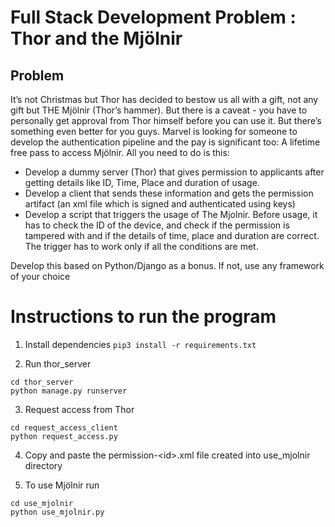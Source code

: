 # Full Stack Development Problem : Thor and the Mjölnir

## Problem

It’s not Christmas but Thor has decided to bestow us all with a gift, not any gift
but THE Mjölnir (Thor’s hammer). But there is a caveat - you have to personally
get approval from Thor himself before you can use it. But there’s something
even better for you guys. Marvel is looking for someone to develop the
authentication pipeline and the pay is significant too: A lifetime free pass to
access Mjölnir.
All you need to do is this:

-   Develop a dummy server (Thor) that gives permission to applicants after
    getting details like ID, Time, Place and duration of usage.
-   Develop a client that sends these information and gets the permission
    artifact (an xml file which is signed and authenticated using keys)
-   Develop a script that triggers the usage of The Mjolnir. Before usage, it
    has to check the ID of the device, and check if the permission is tampered
    with and if the details of time, place and duration are correct. The trigger
    has to work only if all the conditions are met.

Develop this based on Python/Django as a bonus. If not, use any framework of
your choice

# Instructions to run the program

1. Install dependencies
   `pip3 install -r requirements.txt`

2. Run thor_server

```
cd thor_server
python manage.py runserver
```

3. Request access from Thor

```
cd request_access_client
python request_access.py
```

4. Copy and paste the permission-\<id\>.xml file created into use_mjolnir directory

5. To use Mjölnir run

```
cd use_mjolnir
python use_mjolnir.py
```
